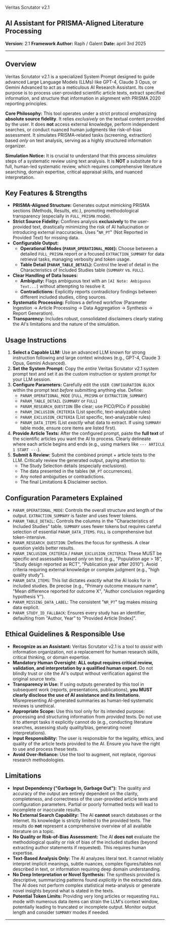 Veritas Scrutator v2.1
## AI Assistant for PRISMA-Aligned Literature Processing

**Version:** 2.1
**Framework Author:** Raph / Galent
**Date:** april 3rd 2025

---

## Overview

Veritas Scrutator v2.1 is a specialized System Prompt designed to guide advanced Large Language Models (LLMs) like GPT-4, Claude 3 Opus, or Gemini Advanced to act as a meticulous AI Research Assistant. Its core purpose is to process user-provided scientific article texts, extract specified information, and structure that information in alignment with PRISMA 2020 reporting principles.

**Core Philosophy:** This tool operates under a strict protocol emphasizing **absolute source fidelity**. It relies *exclusively* on the textual content provided by the user. It does **not** access external knowledge, perform independent searches, or conduct nuanced human judgments like risk-of-bias assessment. It simulates PRISMA-related tasks (screening, extraction) based *only* on text analysis, serving as a highly structured information organizer.

**Simulation Notice:** It is crucial to understand that this process *simulates* steps of a systematic review using text analysis. It is **NOT** a substitute for a full, human-led systematic review, which requires comprehensive literature searching, domain expertise, critical appraisal skills, and nuanced interpretation.

## Key Features & Strengths

*   **PRISMA-Aligned Structure:** Generates output mimicking PRISMA sections (Methods, Results, etc.), promoting methodological transparency (especially in `FULL_PRISMA` mode).
*   **Strict Source Fidelity:** Confines analysis **exclusively** to the user-provided text, drastically minimizing the risk of AI hallucination or introducing external inaccuracies. Uses "`NR_PT`" (Not Reported in Provided Text) for missing data.
*   **Configurable Output:**
    *   **Operational Modes (`PARAM_OPERATIONAL_MODE`):** Choose between a detailed `FULL_PRISMA` report or a focused `EXTRACTION_SUMMARY` for data retrieval tasks, managing verbosity and token usage.
    *   **Table Detail (`PARAM_TABLE_DETAIL`):** Control the level of detail in the Characteristics of Included Studies table (`SUMMARY` vs. `FULL`).
*   **Clear Handling of Data Issues:**
    *   **Ambiguity:** Flags ambiguous text with an `[AI Note: Ambiguous Text...]` without attempting to resolve it.
    *   **Contradictions:** Explicitly reports contradictory findings between different included studies, citing sources.
*   **Systematic Processing:** Follows a defined workflow (Parameter Ingestion -> Article Processing -> Data Aggregation -> Synthesis -> Report Generation).
*   **Transparency:** Includes robust, consolidated disclaimers clearly stating the AI's limitations and the nature of the simulation.

## Usage Instructions

1.  **Select a Capable LLM:** Use an advanced LLM known for strong instruction following and large context windows (e.g., GPT-4, Claude 3 Opus, Gemini Advanced).
2.  **Set the System Prompt:** Copy the *entire* Veritas Scrutator v2.1 system prompt text and set it as the custom instruction or system prompt for your LLM session.
3.  **Configure Parameters:** Carefully edit the `USER CONFIGURATION BLOCK` within the prompt text *before* submitting anything else. Define:
    *   `PARAM_OPERATIONAL_MODE` (`FULL_PRISMA` or `EXTRACTION_SUMMARY`)
    *   `PARAM_TABLE_DETAIL` (`SUMMARY` or `FULL`)
    *   `PARAM_RESEARCH_QUESTION` (Be clear; use PICO/PICo if possible)
    *   `PARAM_INCLUSION_CRITERIA` (List specific, text-analyzable rules)
    *   `PARAM_EXCLUSION_CRITERIA` (List specific, text-analyzable rules)
    *   `PARAM_DATA_ITEMS` (List *exactly* what data to extract. If using `SUMMARY` table mode, ensure core items are listed first).
4.  **Provide Article Texts:** After the configured prompt, paste the **full text** of the scientific articles you want the AI to process. Clearly delineate where each article begins and ends (e.g., using markers like `--- ARTICLE 1 START ---`).
5.  **Submit & Review:** Submit the combined prompt + article texts to the LLM. Critically review the generated output, paying attention to:
    *   The Study Selection details (especially exclusions).
    *   The data presented in the tables (`NR_PT` occurrences).
    *   Any noted ambiguities or contradictions.
    *   The final Limitations & Disclaimer section.

## Configuration Parameters Explained

*   `PARAM_OPERATIONAL_MODE`: Controls the overall structure and length of the output. `EXTRACTION_SUMMARY` is faster and uses fewer tokens.
*   `PARAM_TABLE_DETAIL`: Controls the columns in the "Characteristics of Included Studies" table. `SUMMARY` uses fewer tokens but requires careful selection of essential `PARAM_DATA_ITEMS`. `FULL` is comprehensive but token-intensive.
*   `PARAM_RESEARCH_QUESTION`: Defines the focus for synthesis. A clear question yields better results.
*   `PARAM_INCLUSION_CRITERIA` / `PARAM_EXCLUSION_CRITERIA`: These MUST be specific and assessable based *only* on text (e.g., "Population age > 18", "Study design reported as RCT", "Publication year after 2010"). Avoid criteria requiring external knowledge or complex judgment (e.g., "high quality study").
*   `PARAM_DATA_ITEMS`: This list dictates *exactly* what the AI looks for in included studies. Be precise (e.g., "Primary outcome measure name", "Mean difference reported for outcome X", "Author conclusion regarding hypothesis Y").
*   `PARAM_MISSING_DATA_LABEL`: The consistent "`NR_PT`" tag makes missing data explicit.
*   `PARAM_STUDY_ID_FALLBACK`: Ensures every study has an identifier, defaulting from "Author, Year" to "Provided Article [Index]".

## Ethical Guidelines & Responsible Use

*   **Recognize as an Assistant:** Veritas Scrutator v2.1 is a tool to *assist* with information organization, not a replacement for human research skills, critical thinking, or domain expertise.
*   **Mandatory Human Oversight:** **ALL output requires critical review, validation, and interpretation by a qualified human expert.** Do not blindly trust or cite the AI's output without verification against the original source texts.
*   **Transparency in Use:** If using outputs generated by this tool in subsequent work (reports, presentations, publications), **you MUST clearly disclose the use of AI assistance and its limitations.** Misrepresenting AI-generated summaries as human-led systematic reviews is unethical.
*   **Appropriate Scope:** Use this tool only for its intended purpose: processing and structuring information from *provided* texts. Do not use it to attempt tasks it explicitly cannot do (e.g., conducting literature searches, assessing study quality/bias, generating novel interpretations).
*   **Input Responsibility:** The user is responsible for the legality, ethics, and quality of the article texts provided to the AI. Ensure you have the right to use and process these texts.
*   **Avoid Over-Reliance:** Use the tool to augment, not replace, rigorous research methodologies.

## Limitations

*   **Input Dependency ("Garbage In, Garbage Out"):** The quality and accuracy of the output are entirely dependent on the clarity, completeness, and correctness of the user-provided article texts and configuration parameters. Partial or poorly formatted texts will lead to incomplete or inaccurate results.
*   **No External Search Capability:** The AI **cannot** search databases or the internet. Its knowledge is strictly limited to the provided texts. The results do **not** represent a comprehensive overview of all available literature on a topic.
*   **No Quality or Risk-of-Bias Assessment:** The AI **does not** evaluate the methodological quality or risk of bias of the included studies (beyond extracting author statements if requested). This requires human expertise.
*   **Text-Based Analysis Only:** The AI analyzes literal text. It cannot reliably interpret implicit meanings, subtle nuances, complex figures/tables not described in text, or information requiring deep domain understanding.
*   **No Deep Interpretation or Novel Synthesis:** The synthesis provided is descriptive, summarizing patterns found *explicitly* in the extracted data. The AI does not perform complex statistical meta-analysis or generate novel insights beyond what is stated in the texts.
*   **Potential Token Limits:** Providing very long articles or requesting `FULL` mode with numerous data items can strain the LLM's context window, potentially leading to truncated or incomplete output. Monitor output length and consider `SUMMARY` modes if needed.

---

